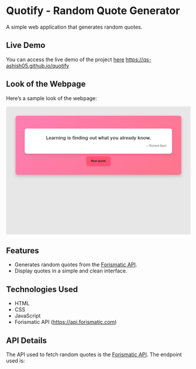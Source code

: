 # Quotify - Random Quote Generator

A simple web application that generates random quotes.



## Live Demo
You can access the live demo of the project [here](#) https://qs-ashish05.github.io/quotify

## Look of the Webpage

Here’s a sample look of the webpage:

![Webpage Sample](static/localhost_5500_.png)

## Features
- Generates random quotes from the [Forismatic API](https://api.forismatic.com).
- Display quotes in a simple and clean interface.

## Technologies Used
- HTML
- CSS
- JavaScript
- Forismatic API (https://api.forismatic.com)

## API Details
The API used to fetch random quotes is the [Forismatic API](https://api.forismatic.com). The endpoint used is:

